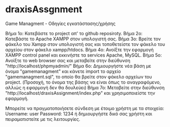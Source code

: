 # draxisAssgnment
 
Game Managment - Οδηγίες εγκατάστασης/χρήσης

Βήμα 1ο: Κατεβάστε το project απ' το github reposiroty.
Βήμα 2ο: Κατεβάστε το Apache XAMPP στον υπολογιστή σας. 
Βήμα 3ο: Βρείτε τον φάκελο του Xampp στον υπολογιστή σας
και τοποθετείστε τον φάκελο του αρχείου στον φάκελο xampp/htdocs.
Βήμα 4ο: Ανοίξτε την εφαρμογή XAMPP control panel και εκκινήστε τα
services Apache, MySQL.
Βήμα 5ο: Ανοίξτε το web browser σας και μεταβείτε στην διεύθυνση 
"http://localhost/phpmyadmin/"
Βήμα 6ο: Δημιουργήστε νέα βάση με όνομα "gamemanagment" και κάνετε import
το αρχείο "gamemanagment.sql", το οποίο θα βρείτε στον φάκελο αρχείων του project.
(Προσοχή, το όνομα της βάσης να είναι όπως το αναγραφόμενο, αλλιώς η εφαρμογή 
δεν θα δουλεύει)
Βήμα 7ο: Μεταβείτε στην διεύθυνση "http://localhost/draxisAssignment/index.php"
και χρησιμοποιείστε την εφαρμογή.

Μπορείτε να πραγματοποιήσετε σύνδεση με έτοιμο χρήστη με τα στοιχεία:
Username: user
Password: 1234 
ή δημιουργήστε δικό σας χρήστη και πειραματιστείτε με τις λειτουργίες.
